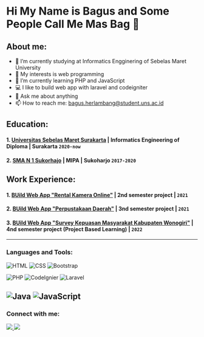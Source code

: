 # Hi My Name is Bagus and Some People Call Me Mas Bag 👋
## About me:
- 🔭 I’m currently studying at Informatics Engginering of Sebelas Maret University
- 🤔 My interests  is web programming
- 🌱 I’m currently learning PHP and JavaScript
- 💻 I like to build web app with laravel and codeigniter
- 💬 Ask me about anything
- 📫 How to reach me: bagus.herlambang@student.uns.ac.id

## Education:

#### 1. [Universitas Sebelas Maret Surakarta](https://uns.ac.id/) | Informatics Engineering of Diploma | Surakarta `2020-now`
#### 2. [SMA N 1 Sukorhajo](https://www.sman1sukoharjo.sch.id/) | MIPA | Sukoharjo `2017-2020`

## Work Experience:
#### 1. [BUild Web App "Rental Kamera Online"]() | 2nd semester project |  `2021`
#### 2. [BUild Web App "Perpustakaan Daerah"]() | 3nd semester project | `2021`
#### 3. [BUild Web App "Survey Kepuasan Masyarakat Kabupaten Wonogiri"](http://203.6.149.156:8028/) | 4nd semester project (Project Based Learning) | `2022`
---

### Languages and Tools:

![HTML](https://img.shields.io/badge/html5%20-%23E34F26.svg?&style=for-the-badge&logo=html5&logoColor=white) ![CSS](https://img.shields.io/badge/css3%20-%231572B6.svg?&style=for-the-badge&logo=css3&logoColor=white) ![Bootstrap](https://img.shields.io/badge/bootstrap%20-%23563D7C.svg?&style=for-the-badge&logo=bootstrap&logoColor=white) 

![PHP](https://img.shields.io/badge/php-%23777BB4.svg?&style=for-the-badge&logo=php&logoColor=white) ![CodeIgnier](https://img.shields.io/badge/-CodeIgniter-black?style=for-the-badge&logo=codeigniter) ![Laravel](https://img.shields.io/badge/laravel%20-%23FF2D20.svg?&style=for-the-badge&logo=laravel&logoColor=white)

![Java](https://img.shields.io/badge/java-%23ED8B00.svg?&style=for-the-badge&logo=java&logoColor=white) ![JavaScript](https://img.shields.io/badge/javascript%20-%23323330.svg?&style=for-the-badge&logo=javascript&logoColor=%23F7DF1E)
---

### Connect with me:

<p>
  <a href="https://wa.me/6289670198915?text=Hai...">
    <img src="https://img.shields.io/badge/WHATSAPP-%2325D366.svg?&style=for-the-badge&logo=whatsapp&logoColor=white" />    
  </a>
  <a href="https://instagram.com/bagus_herlambang36">
    <img src="https://img.shields.io/badge/instagram-%23E4405F.svg?&style=for-the-badge&logo=instagram&logoColor=white" />        
  </a>
</p>
